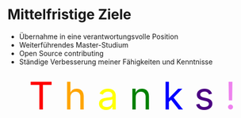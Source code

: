 # Mittelfristige Ziele

<ul>
  <li>Übernahme in eine verantwortungsvolle Position</li>
  <li>Weiterführendes Master-Studium</li>
  <li>Open Source contributing</li>
  <li>Ständige Verbesserung meiner Fähigkeiten und Kenntnisse</li>
</ul>
<div v-click="1">
  <div class="important">
    <span style="color: red;">T</span>
    <span style="color: orange;">h</span>
    <span style="color: yellow;">a</span>
    <span style="color: green;">n</span>
    <span style="color: blue;">k</span>
    <span style="color: indigo;">s</span>
    <span style="color: violet;">!</span>
  </div>
</div>

<Footer />

<style>
.important {
  text-align: center;
  width: 100%;
  font-size: 8vw;
  margin: 0;
  postition: relative;
}
</style>
